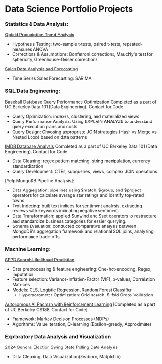 # Data Science Portfolio Projects

### Statistics & Data Analysis: 

[Opioid Prescription Trend Analysis](https://github.com/shobhanmangla/Data-Science-Projects/blob/main/opioid_dispension_rate_statistical_analysis.ipynb.ipynb)
- Hypothesis Testing: two-sample t-tests, paired t-tests, repeated-measures ANOVA
- Corrections & Assumptions: Bonferroni corrections, Mauchly's test for sphericity, Greenhouse-Geiser corrections

[Sales Data Analysis and Forecasting](https://github.com/shobhanmangla/Data-Science-Projects/blob/main/Sales%20Analytics%20Project/Sales%20Data%20Analysis%20and%20Forecasting%20Project.ipynb)
- Time Series Sales Forecasting: SARIMA

### SQL/Data Engineering:

[Baseball Database Query Performance Optimization](https://github.com/shobhanmangla/Data-Science-Projects/blob/main/Lahman's_Prj_Description.ipynb) Completed as a part of UC Berkeley Data 101 (Data Engineering). Contact for Code
- Query Optimization: indexes, clustering, and materialized views
- Query Performance Analysis: Using EXPLAIN ANALYZE to understand query execution plans and costs
- Query Design: Choosing appropriate JOIN strategies (Hash vs Merge vs Nested Loop) based on data patterns

[IMDB Database Analysis](https://github.com/shobhanmangla/Data-Science-Projects/blob/main/IMDB%20Database%20Analysis%20Project.ipynb) Completed as a part of UC Berkeley Data 101 (Data Engineering). Contact for Code
- Data Cleaning: regex pattern matching, string manipulation, currency standardization
- Query Development: CTEs, subqueries, views, complex JOIN operations

[Yelp MongoDB Pipeline Analysis]:
- Data Aggregation: pipelines using $match, $group, and $project operators for calculate average star ratings and identify top-rated towns.
- Text Indexing: built text indices for sentiment analysis, extracting reviews with keywords indicating negative sentiment.
- Data Transformation: applied $unwind and $set operators to restructure and standardize business categories for easier querying.
- Schema Evaluation: conducted comparative analysis between MongoDB's aggregation framework and relational SQL joins, analyzing performance trade-offs.

### Machine Learning: 

[SFPD Search Likelihood Prediction](https://github.com/shobhanmangla/Data-Science-Projects/tree/main/SFPD-Search-Predictions)
- Data preprocessing & feature engineering: One-hot-encoding, Regex, Imputation
- Feature selection: Variance-Inflation-Factor (VIF), p-values, Correlation Matrices
- Models: OLS, Logistic Regression, Random Forest Classifier
    - Hyperparameter Optimization: Grid search, 5-fold Cross-Validation

[Autonomous AI Pacman with Reinforcement Learning](https://github.com/shobhanmangla/pacman-RL) [Completed as a part of UC Berkeley CS188. Contact for Code]
- Framework: Markov Decision Processes (MDPs)
- Algorithms: Value Iteration, Q-learning (Epsilon-greedy, Approximate)

### Exploratory Data Analysis and Visualization

[2024 General Election Swing State Polling Data Analysis](https://github.com/shobhanmangla/Data-Science-Projects/blob/main/election_polls.ipynb)
- Data Cleaning, Data Visualization(Seaborn, Matplotlib)
